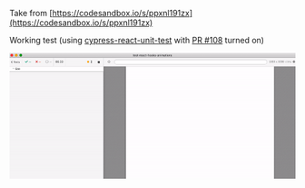 Take from [https://codesandbox.io/s/ppxnl191zx](https://codesandbox.io/s/ppxnl191zx)

Working test (using [cypress-react-unit-test](https://github.com/bahmutov/cypress-react-unit-test) with [PR #108](https://github.com/bahmutov/cypress-react-unit-test/pull/108) turned on)

![Demo test](images/demo.gif)
